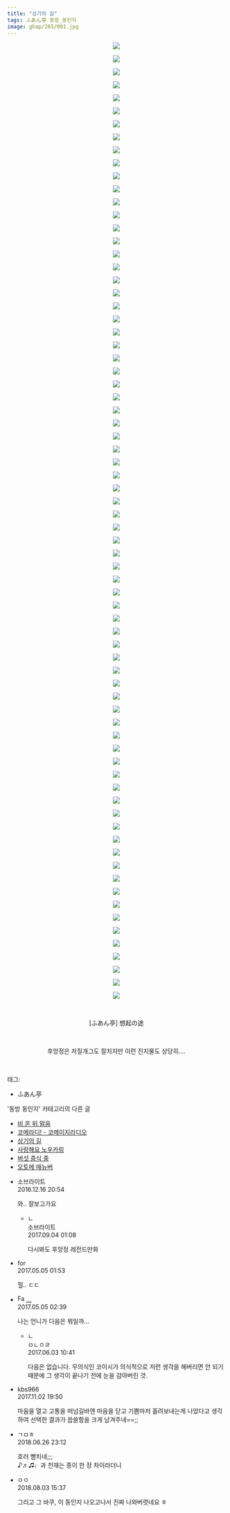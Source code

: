 ```yaml
---
title: "상기의 길"
tags: ふあん亭 동방_동인지
image: ghap/265/001.jpg
---
```

<div class="article">
<p style="text-align: center; clear: none; float: none;"><img src="{{ site.nasurl }}/ghap/265/001.jpg"/></p>
<p style="text-align: center; clear: none; float: none;"><img src="{{ site.nasurl }}/ghap/265/002.jpg"/></p>
<p style="text-align: center; clear: none; float: none;"><img src="{{ site.nasurl }}/ghap/265/003.jpg"/></p>
<p style="text-align: center; clear: none; float: none;"><img src="{{ site.nasurl }}/ghap/265/004.jpg"/></p>
<p style="text-align: center; clear: none; float: none;"><img src="{{ site.nasurl }}/ghap/265/005.jpg"/></p>
<p style="text-align: center; clear: none; float: none;"><img src="{{ site.nasurl }}/ghap/265/006.jpg"/></p>
<p style="text-align: center; clear: none; float: none;"><img src="{{ site.nasurl }}/ghap/265/007.jpg"/></p>
<p style="text-align: center; clear: none; float: none;"><img src="{{ site.nasurl }}/ghap/265/008.jpg"/></p>
<p style="text-align: center; clear: none; float: none;"><img src="{{ site.nasurl }}/ghap/265/009.jpg"/></p>
<p style="text-align: center; clear: none; float: none;"><img src="{{ site.nasurl }}/ghap/265/010.jpg"/></p>
<p style="text-align: center; clear: none; float: none;"><img src="{{ site.nasurl }}/ghap/265/011.jpg"/></p>
<p style="text-align: center; clear: none; float: none;"><img src="{{ site.nasurl }}/ghap/265/012.jpg"/></p>
<p style="text-align: center; clear: none; float: none;"><img src="{{ site.nasurl }}/ghap/265/013.jpg"/></p>
<p style="text-align: center; clear: none; float: none;"><img src="{{ site.nasurl }}/ghap/265/014.jpg"/></p>
<p style="text-align: center; clear: none; float: none;"><img src="{{ site.nasurl }}/ghap/265/015.jpg"/></p>
<p style="text-align: center; clear: none; float: none;"><img src="{{ site.nasurl }}/ghap/265/016.jpg"/></p>
<p style="text-align: center; clear: none; float: none;"><img src="{{ site.nasurl }}/ghap/265/017.jpg"/></p>
<p style="text-align: center; clear: none; float: none;"><img src="{{ site.nasurl }}/ghap/265/018.jpg"/></p>
<p style="text-align: center; clear: none; float: none;"><img src="{{ site.nasurl }}/ghap/265/019.jpg"/></p>
<p style="text-align: center; clear: none; float: none;"><img src="{{ site.nasurl }}/ghap/265/020.jpg"/></p>
<p style="text-align: center; clear: none; float: none;"><img src="{{ site.nasurl }}/ghap/265/021.jpg"/></p>
<p style="text-align: center; clear: none; float: none;"><img src="{{ site.nasurl }}/ghap/265/022.jpg"/></p>
<p style="text-align: center; clear: none; float: none;"><img src="{{ site.nasurl }}/ghap/265/023.jpg"/></p>
<p style="text-align: center; clear: none; float: none;"><img src="{{ site.nasurl }}/ghap/265/024.jpg"/></p>
<p style="text-align: center; clear: none; float: none;"><img src="{{ site.nasurl }}/ghap/265/025.jpg"/></p>
<p style="text-align: center; clear: none; float: none;"><img src="{{ site.nasurl }}/ghap/265/026.jpg"/></p>
<p style="text-align: center; clear: none; float: none;"><img src="{{ site.nasurl }}/ghap/265/027.jpg"/></p>
<p style="text-align: center; clear: none; float: none;"><img src="{{ site.nasurl }}/ghap/265/028.jpg"/></p>
<p style="text-align: center; clear: none; float: none;"><img src="{{ site.nasurl }}/ghap/265/029.jpg"/></p>
<p style="text-align: center; clear: none; float: none;"><img src="{{ site.nasurl }}/ghap/265/030.jpg"/></p>
<p style="text-align: center; clear: none; float: none;"><img src="{{ site.nasurl }}/ghap/265/031.jpg"/></p>
<p style="text-align: center; clear: none; float: none;"><img src="{{ site.nasurl }}/ghap/265/032.jpg"/></p>
<p style="text-align: center; clear: none; float: none;"><img src="{{ site.nasurl }}/ghap/265/033.jpg"/></p>
<p style="text-align: center; clear: none; float: none;"><img src="{{ site.nasurl }}/ghap/265/034.jpg"/></p>
<p style="text-align: center; clear: none; float: none;"><img src="{{ site.nasurl }}/ghap/265/035.jpg"/></p>
<p style="text-align: center; clear: none; float: none;"><img src="{{ site.nasurl }}/ghap/265/036.jpg"/></p>
<p style="text-align: center; clear: none; float: none;"><img src="{{ site.nasurl }}/ghap/265/037.jpg"/></p>
<p style="text-align: center; clear: none; float: none;"><img src="{{ site.nasurl }}/ghap/265/038.jpg"/></p>
<p style="text-align: center; clear: none; float: none;"><img src="{{ site.nasurl }}/ghap/265/039.jpg"/></p>
<p style="text-align: center; clear: none; float: none;"><img src="{{ site.nasurl }}/ghap/265/040.jpg"/></p>
<p style="text-align: center; clear: none; float: none;"><img src="{{ site.nasurl }}/ghap/265/041.jpg"/></p>
<p style="text-align: center; clear: none; float: none;"><img src="{{ site.nasurl }}/ghap/265/042.jpg"/></p>
<p style="text-align: center; clear: none; float: none;"><img src="{{ site.nasurl }}/ghap/265/043.jpg"/></p>
<p style="text-align: center; clear: none; float: none;"><img src="{{ site.nasurl }}/ghap/265/044.jpg"/></p>
<p style="text-align: center; clear: none; float: none;"><img src="{{ site.nasurl }}/ghap/265/045.jpg"/></p>
<p style="text-align: center; clear: none; float: none;"><img src="{{ site.nasurl }}/ghap/265/046.jpg"/></p>
<p style="text-align: center; clear: none; float: none;"><img src="{{ site.nasurl }}/ghap/265/047.jpg"/></p>
<p style="text-align: center; clear: none; float: none;"><img src="{{ site.nasurl }}/ghap/265/048.jpg"/></p>
<p style="text-align: center; clear: none; float: none;"><img src="{{ site.nasurl }}/ghap/265/049.jpg"/></p>
<p style="text-align: center; clear: none; float: none;"><img src="{{ site.nasurl }}/ghap/265/050.jpg"/></p>
<p style="text-align: center; clear: none; float: none;"><img src="{{ site.nasurl }}/ghap/265/051.jpg"/></p>
<p style="text-align: center; clear: none; float: none;"><img src="{{ site.nasurl }}/ghap/265/052.jpg"/></p>
<p style="text-align: center; clear: none; float: none;"><img src="{{ site.nasurl }}/ghap/265/053.jpg"/></p>
<p style="text-align: center; clear: none; float: none;"><img src="{{ site.nasurl }}/ghap/265/054.jpg"/></p>
<p style="text-align: center; clear: none; float: none;"><img src="{{ site.nasurl }}/ghap/265/055.jpg"/></p>
<p style="text-align: center; clear: none; float: none;"><img src="{{ site.nasurl }}/ghap/265/056.jpg"/></p>
<p style="text-align: center; clear: none; float: none;"><img src="{{ site.nasurl }}/ghap/265/057.jpg"/></p>
<p style="text-align: center; clear: none; float: none;"><img src="{{ site.nasurl }}/ghap/265/058.jpg"/></p>
<p style="text-align: center; clear: none; float: none;"><img src="{{ site.nasurl }}/ghap/265/059.jpg"/></p>
<p style="text-align: center; clear: none; float: none;"><img src="{{ site.nasurl }}/ghap/265/060.jpg"/></p>
<p style="text-align: center; clear: none; float: none;"><img src="{{ site.nasurl }}/ghap/265/061.jpg"/></p>
<p style="text-align: center; clear: none; float: none;"><img src="{{ site.nasurl }}/ghap/265/062.jpg"/></p>
<p style="text-align: center; clear: none; float: none;"><img src="{{ site.nasurl }}/ghap/265/063.jpg"/></p>
<p style="text-align: center; clear: none; float: none;"><img src="{{ site.nasurl }}/ghap/265/064.jpg"/></p>
<p style="text-align: center; clear: none; float: none;"><img src="{{ site.nasurl }}/ghap/265/065.jpg"/></p>
<p style="text-align: center; clear: none; float: none;"><img src="{{ site.nasurl }}/ghap/265/066.jpg"/></p>
<p style="text-align: center; clear: none; float: none;"><img src="{{ site.nasurl }}/ghap/265/067.jpg"/></p>
<p style="text-align: center; clear: none; float: none;"><img src="{{ site.nasurl }}/ghap/265/068.jpg"/></p>
<p style="text-align: center; clear: none; float: none;"><img src="{{ site.nasurl }}/ghap/265/069.jpg"/></p>
<p style="text-align: center; clear: none; float: none;"><img src="{{ site.nasurl }}/ghap/265/070.jpg"/></p>
<p style="text-align: center; clear: none; float: none;"><img src="{{ site.nasurl }}/ghap/265/071.jpg"/></p>
<p style="text-align: center; clear: none; float: none;"><img src="{{ site.nasurl }}/ghap/265/072.jpg"/></p>
<p style="text-align: center; clear: none; float: none;"><img src="{{ site.nasurl }}/ghap/265/073.jpg"/></p>
<p style="text-align: center; clear: none; float: none;"><img src="{{ site.nasurl }}/ghap/265/074.jpg"/></p>
<p style="text-align: center; clear: none; float: none;"><br/></p>
<p style="text-align: center; clear: none; float: none;">[ふあん亭] 想起の途</p>
<p style="text-align: center; clear: none; float: none;"><br/></p>
<p style="text-align: center; clear: none; float: none;">후앙정은 저질개그도 잘치지만 이런 진지물도 상당히....</p>
<p><br/></p>
</div><div class="tagTrail">
<p>태그: </p>
<ul>
<li>ふあん亭</li>
</ul>
</div><div class="another">
<p>'동방 동인지' 카테고리의 다른 글</p>
<ul>
<li><a href="/2016-06-19-ghap_267">비 온 뒤 맑음</a></li>
<li><a href="/2016-06-19-ghap_266">코메라디! - 코메이지라디오</a></li>
<li><a href="/2016-06-19-ghap_265">상기의 길</a></li>
<li><a href="/2016-06-19-ghap_264">사랑해요 노우카링</a></li>
<li><a href="/2016-06-19-ghap_262">버섯 증식 중</a></li>
<li><a href="/2016-06-19-ghap_261">오토메 매뉴버</a></li>
</ul>
</div><div class="cb_module cb_fluid">
<div class="cb_wrt cb_profile">
<div class="comment">
<ul>
<li class="cb_thumb_off" id="comment14871454">
<div class="cb_comment_area">
<div class="cb_info_area">
<div class="cb_section">
<span class="cb_nick_name">소브라이트</span>
</div>
<div class="cb_section">
<span class="cb_date">2016.12.16 20:54 </span>
</div>
</div>
<div class="cb_dsc_comment">
<p class="cb_dsc">
											와.. 잘보고가요
										</p>
</div>
<ul>
<li class="cb_thumb_off" id="comment15075716">
<span class="cb_bu_subnode">ㄴ</span>
<div class="cb_comment_area">
<div class="cb_info_area">
<div class="cb_section">
<span class="cb_nick_name">소브라이트</span>
</div>
<div class="cb_section">
<span class="cb_date">2017.09.04 01:08 </span>
</div>
</div>
<div class="cb_dsc_comment">
<p class="cb_dsc">
																다시봐도 후앙정 레전드만화
															</p>
</div>
</div>
</li>
</ul>
</div></li>
<li class="cb_thumb_off" id="comment14981380">
<div class="cb_comment_area">
<div class="cb_info_area">
<div class="cb_section">
<span class="cb_nick_name">for</span>
</div>
<div class="cb_section">
<span class="cb_date">2017.05.05 01:53 </span>
</div>
</div>
<div class="cb_dsc_comment">
<p class="cb_dsc">
											헐.. ㄷㄷ
										</p>
</div>
</div></li>
<li class="cb_thumb_off" id="comment14981396">
<div class="cb_comment_area">
<div class="cb_info_area">
<div class="cb_section">
<span class="cb_nick_name"><img alt="Favicon of http://naver.com" height="16" onerror="this.onerror=null;this.parentNode.removeChild(this)" src="http://naver.com/favicon.ico" width="16"/> <a href="http://naver.com" onclick="return openLinkInNewWindow(this)">...</a></span>
</div>
<div class="cb_section">
<span class="cb_date">2017.05.05 02:39 </span>
</div>
</div>
<div class="cb_dsc_comment">
<p class="cb_dsc">
											나는 언니가 다음은 뭐일까...
										</p>
</div>
<ul>
<li class="cb_thumb_off" id="comment15004849">
<span class="cb_bu_subnode">ㄴ</span>
<div class="cb_comment_area">
<div class="cb_info_area">
<div class="cb_section">
<span class="cb_nick_name">ㅁㄴㅇㄹ</span>
</div>
<div class="cb_section">
<span class="cb_date">2017.06.03 10:41 </span>
</div>
</div>
<div class="cb_dsc_comment">
<p class="cb_dsc">
																다음은 없습니다. 무의식인 코이시가 의식적으로 저런 생각을 해버리면 안 되기 때문에 그 생각이 끝나기 전에 눈을 감아버린 것.
															</p>
</div>
</div>
</li>
</ul>
</div></li>
<li class="cb_thumb_off" id="comment15121171">
<div class="cb_comment_area">
<div class="cb_info_area">
<div class="cb_section">
<span class="cb_nick_name">kbs966</span>
</div>
<div class="cb_section">
<span class="cb_date">2017.11.02 19:50 </span>
</div>
</div>
<div class="cb_dsc_comment">
<p class="cb_dsc">
											마음을 열고 고통을 떠넘길바엔 마음을 닫고 기쁨마저 흘려보내는게 나았다고 생각하여 선택한 결과가 씁쓸함을 크게 남겨주네==;;
										</p>
</div>
</div></li>
<li class="cb_thumb_off" id="comment15277198">
<div class="cb_comment_area">
<div class="cb_info_area">
<div class="cb_section">
<span class="cb_nick_name">ㄱㅁㅎ</span>
</div>
<div class="cb_section">
<span class="cb_date">2018.06.26 23:12 </span>
</div>
</div>
<div class="cb_dsc_comment">
<p class="cb_dsc">
											호러 뺨치네;;;<br/>
♪♬♫♩과 천재는 종이 한 장 차이라더니
										</p>
</div>
</div></li>
<li class="cb_thumb_off" id="comment15299953">
<div class="cb_comment_area">
<div class="cb_info_area">
<div class="cb_section">
<span class="cb_nick_name">ㅇㅇ</span>
</div>
<div class="cb_section">
<span class="cb_date">2018.08.03 15:37 </span>
</div>
</div>
<div class="cb_dsc_comment">
<p class="cb_dsc">
											그리고 그 바쿠, 이 동인지 나오고나서 진짜 나와버렷네요 ㅎ
										</p>
</div>
</div></li>
</ul>
</div>
</div><!-- commentList close -->
</div>